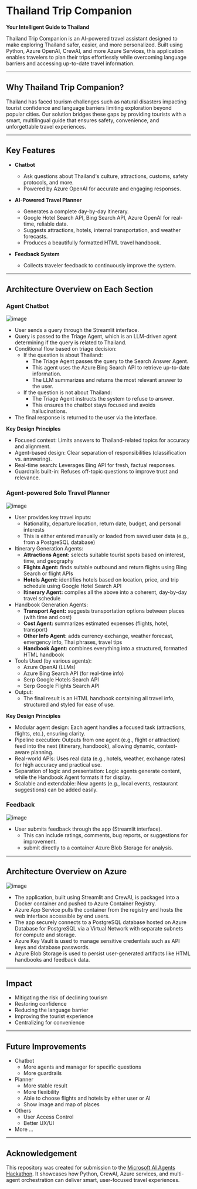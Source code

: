 # Thailand Trip Companion

**Your Intelligent Guide to Thailand**

Thailand Trip Companion is an AI-powered travel assistant designed to make exploring Thailand safer, easier, and more personalized. Built using Python, Azure OpenAI, CrewAI, and more Azure Services, this application enables travelers to plan their trips effortlessly while overcoming language barriers and accessing up-to-date travel information.

---

## Why Thailand Trip Companion?

Thailand has faced tourism challenges such as natural disasters impacting tourist confidence and language barriers limiting exploration beyond popular cities. Our solution bridges these gaps by providing tourists with a smart, multilingual guide that ensures safety, convenience, and unforgettable travel experiences.

---

## Key Features

- **Chatbot**
  - Ask questions about Thailand's culture, attractions, customs, safety protocols, and more.
  - Powered by Azure OpenAI for accurate and engaging responses.

- **AI-Powered Travel Planner**
  - Generates a complete day-by-day itinerary.
  - Google Hotel Search API, Bing Search API, Azure OpenAI for real-time, reliable data.
  - Suggests attractions, hotels, internal transportation, and weather forecasts.
  - Produces a beautifully formatted HTML travel handbook.

- **Feedback System**
  - Collects traveler feedback to continuously improve the system.

---

## Architecture Overview on Each Section

### Agent Chatbot
![image](images/TTC_Chatbot.png)

- User sends a query through the Streamlit interface.
- Query is passed to the Triage Agent, which is an LLM-driven agent determining if the query is related to Thailand.
- Conditional flow based on triage decision:
    - If the question is about Thailand:
        - The Triage Agent passes the query to the Search Answer Agent.
        - This agent uses the Azure Bing Search API to retrieve up-to-date information.
        - The LLM summarizes and returns the most relevant answer to the user.
    - If the question is not about Thailand:
        - The Triage Agent instructs the system to refuse to answer.
        - This ensures the chatbot stays focused and avoids hallucinations.
- The final response is returned to the user via the interface.

**Key Design Principles**
- Focused context: Limits answers to Thailand-related topics for accuracy and alignment.
- Agent-based design: Clear separation of responsibilities (classification vs. answering).
- Real-time search: Leverages Bing API for fresh, factual responses.
- Guardrails built-in: Refuses off-topic questions to improve trust and relevance.

### Agent-powered Solo Travel Planner
![image](images/TTC_Planner.png)

- User provides key travel inputs:
    - Nationality, departure location, return date, budget, and personal interests
    - This is either entered manually or loaded from saved user data (e.g., from a PostgreSQL database)
- Itinerary Generation Agents:
    - **Attractions Agent:** selects suitable tourist spots based on interest, time, and geography
    - **Flights Agent:** finds suitable outbound and return flights using Bing Search or flight APIs
    - **Hotels Agent:** identifies hotels based on location, price, and trip schedule using Google Hotel Search API
    - **Itinerary Agent:** compiles all the above into a coherent, day-by-day travel schedule
- Handbook Generation Agents:
    - **Transport Agent:** suggests transportation options between places (with time and cost)
    - **Cost Agent:** summarizes estimated expenses (flights, hotel, transport)
    - **Other Info Agent:** adds currency exchange, weather forecast, emergency info, Thai phrases, travel tips
    - **Handbook Agent:** combines everything into a structured, formatted HTML handbook
- Tools Used (by various agents):
    - Azure OpenAI (LLMs)
    - Azure Bing Search API (for real-time info)
    - Serp Google Hotels Search API
	- Serp Google Flights Search API
- Output:
    - The final result is an HTML handbook containing all travel info, structured and styled for ease of use.

**Key Design Principles**
- Modular agent design: Each agent handles a focused task (attractions, flights, etc.), ensuring clarity.
- Pipeline execution: Outputs from one agent (e.g., flight or attraction) feed into the next (itinerary, handbook), allowing dynamic, context-aware planning.
- Real-world APIs: Uses real data (e.g., hotels, weather, exchange rates) for high accuracy and practical use.
- Separation of logic and presentation: Logic agents generate content, while the Handbook Agent formats it for display.
- Scalable and extendable: New agents (e.g., local events, restaurant suggestions) can be added easily.

### Feedback
![image](images/TTC_Feedback.png)

- User submits feedback through the app (Streamlit interface).
    - This can include ratings, comments, bug reports, or suggestions for improvement.
	- submit directly to a container Azure Blob Storage for analysis.

---

## Architecture Overview on Azure
![image](images/TTC_Azure.png)

- The application, built using Streamlit and CrewAI, is packaged into a Docker container and pushed to Azure Container Registry.
- Azure App Service pulls the container from the registry and hosts the web interface accessible by end users.
- The app securely connects to a PostgreSQL database hosted on Azure Database for PostgreSQL via a Virtual Network with separate subnets for compute and storage.
- Azure Key Vault is used to manage sensitive credentials such as API keys and database passwords.
- Azure Blob Storage is used to persist user-generated artifacts like HTML handbooks and feedback data.

---

## Impact

- Mitigating the risk of declining tourism
- Restoring confidence
- Reducing the language barrier
- Improving the tourist experience
- Centralizing for convenience

---

## Future Improvements

- Chatbot
    - More agents and manager for specific questions
    - More guardrails
- Planner
    - More stable result
    - More flexibility
    - Able to choose flights and hotels by either user or AI
    - Show image and map of places
- Others
    - User Access Control
    - Better UX/UI
- More ...

---

## Acknowledgement

This repository was created for submission to the [Microsoft AI Agents Hackathon](https://microsoft.github.io/AI_Agents_Hackathon/).
It showcases how Python, CrewAI, Azure services, and multi-agent orchestration can deliver smart, user-focused travel experiences.
